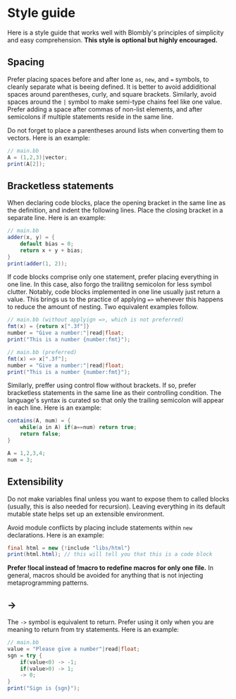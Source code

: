 # Style guide

Here is a style guide that works well with Blombly's principles 
of simplicity and easy comprehension. 
**This style is optional but highly encouraged.**


## Spacing

Prefer placing spaces before and after lone `as`, `new`, and `=` symbols, to
cleanly separate what is beeing defined. It is better to avoid 
addiditional spaces around parentheses, curly, and square brackets.
Similarly, avoid spaces around the `|` symbol to make semi-type
chains feel like one value. Prefer adding a space after commas
of non-list elements, and after semicolons if multiple statements 
reside in the same line.

Do not forget to place a parentheses around lists when converting
them to vectors. Here is an example:

```java
// main.bb
A = (1,2,3)|vector;
print(A[2]);
```

## Bracketless statements 

When declaring code blocks, place the opening bracket in the same
line as the definition, and indent the following lines. Place the 
closing bracket in a separate line. Here is an example:

```java
// main.bb
adder(x, y) = {
    default bias = 0;
    return x + y + bias;
}
print(adder(1, 2));
```

If code blocks comprise only one statement, prefer
placing everything in one line. In this case, also forgo the
trailitng semicolon for less symbol clutter.
Notably, code blocks implemented in one line usually
just return a value. This brings us to the practice of applying 
`=>` whenever this happens to reduce the amount of nesting.
Two equivalent examples follow.

```java
// main.bb (without applyign =>, which is not preferred)
fmt(x) = {return x[".3f"]}
number = "Give a number:"|read|float;
print("This is a number {number:fmt}");
```

```java
// main.bb (preferred)
fmt(x) => x[".3f"];
number = "Give a number:"|read|float;
print("This is a number {number:fmt}");
```

Similarly, preffer using control flow without brackets. If so,
prefer bracketless statements in the same line as their
controlling condition. The language's syntax is curated so
that only the trailing semicolon will appear in each line.
Here is an example:


```java
contains(A, num) = {
    while(a in A) if(a==num) return true;
    return false;
}

A = 1,2,3,4;
num = 3;
```


## Extensibility

Do not make variables final unless you want to expose
them to called blocks (usually, this is also needed
for recursion). Leaving everything in its default mutable
state helps set up an extensible environment.

Avoid module conflicts by placing include statements
within `new` declarations. Here is an example:

```java
final html = new {!include "libs/html"}
print(html.html); // this will tell you that this is a code block
```

**Prefer !local instead of !macro to redefine macros for
only one file.** In general, macros should be avoided
for anything that is not injecting metaprogramming patterns.


## ->

The `->` symbol is equivalent to return. Prefer using it
only when you are meaning to return from try statements.
Here is an example:

```java
// main.bb
value = "Please give a number"|read|float;
sgn = try {
    if(value<0) -> -1;
    if(value>0) -> 1;
    -> 0;
}
print("Sign is {sgn}");
```
